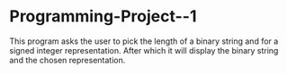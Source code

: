 # Programming-Project--1

This program asks the user to pick the length of a binary string and for a signed integer representation. After which it will display the binary string and the chosen representation.
